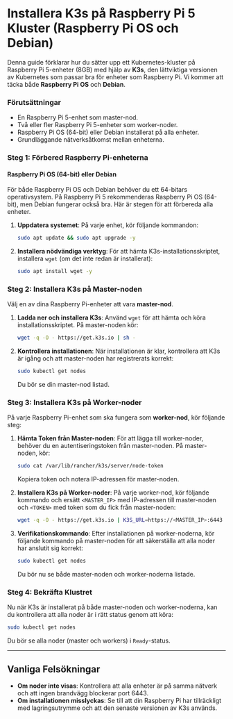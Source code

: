 # **Installera K3s på Raspberry Pi 5 Kluster (Raspberry Pi OS och Debian)**

Denna guide förklarar hur du sätter upp ett Kubernetes-kluster på Raspberry Pi 5-enheter (8GB) med hjälp av **K3s**, den lättviktiga versionen av Kubernetes som passar bra för enheter som Raspberry Pi. Vi kommer att täcka både **Raspberry Pi OS** och **Debian**.

### **Förutsättningar**

- En Raspberry Pi 5-enhet som master-nod.
- Två eller fler Raspberry Pi 5-enheter som worker-noder.
- Raspberry Pi OS (64-bit) eller Debian installerat på alla enheter.
- Grundläggande nätverksåtkomst mellan enheterna.

### **Steg 1: Förbered Raspberry Pi-enheterna**

#### **Raspberry Pi OS (64-bit) eller Debian**
För både Raspberry Pi OS och Debian behöver du ett 64-bitars operativsystem. På Raspberry Pi 5 rekommenderas Raspberry Pi OS (64-bit), men Debian fungerar också bra. Här är stegen för att förbereda alla enheter.

1. **Uppdatera systemet**:
   På varje enhet, kör följande kommandon:
   ```bash
   sudo apt update && sudo apt upgrade -y
   ```

2. **Installera nödvändiga verktyg**:
   För att hämta K3s-installationsskriptet, installera `wget` (om det inte redan är installerat):
   ```bash
   sudo apt install wget -y
   ```

### **Steg 2: Installera K3s på Master-noden**

Välj en av dina Raspberry Pi-enheter att vara **master-nod**.

1. **Ladda ner och installera K3s**:
   Använd `wget` för att hämta och köra installationsskriptet. På master-noden kör:
   ```bash
   wget -q -O - https://get.k3s.io | sh -
   ```

2. **Kontrollera installationen**:
   När installationen är klar, kontrollera att K3s är igång och att master-noden har registrerats korrekt:
   ```bash
   sudo kubectl get nodes
   ```

   Du bör se din master-nod listad.

### **Steg 3: Installera K3s på Worker-noder**

På varje Raspberry Pi-enhet som ska fungera som **worker-nod**, kör följande steg:

1. **Hämta Token från Master-noden**:
   För att lägga till worker-noder, behöver du en autentiseringstoken från master-noden. På master-noden, kör:
   ```bash
   sudo cat /var/lib/rancher/k3s/server/node-token
   ```

   Kopiera token och notera IP-adressen för master-noden.

2. **Installera K3s på Worker-noder**:
   På varje worker-nod, kör följande kommando och ersätt `<MASTER_IP>` med IP-adressen till master-noden och `<TOKEN>` med token som du fick från master-noden:
   ```bash
   wget -q -O - https://get.k3s.io | K3S_URL=https://<MASTER_IP>:6443 K3S_TOKEN=<TOKEN> sh -
   ```

3. **Verifikationskommando**:
   Efter installationen på worker-noderna, kör följande kommando på master-noden för att säkerställa att alla noder har anslutit sig korrekt:
   ```bash
   sudo kubectl get nodes
   ```

   Du bör nu se både master-noden och worker-noderna listade.

### **Steg 4: Bekräfta Klustret**

Nu när K3s är installerat på både master-noden och worker-noderna, kan du kontrollera att alla noder är i rätt status genom att köra:
```bash
sudo kubectl get nodes
```

Du bör se alla noder (master och workers) i `Ready`-status.

---

## **Vanliga Felsökningar**

- **Om noder inte visas**: Kontrollera att alla enheter är på samma nätverk och att ingen brandvägg blockerar port 6443.
- **Om installationen misslyckas**: Se till att din Raspberry Pi har tillräckligt med lagringsutrymme och att den senaste versionen av K3s används.
